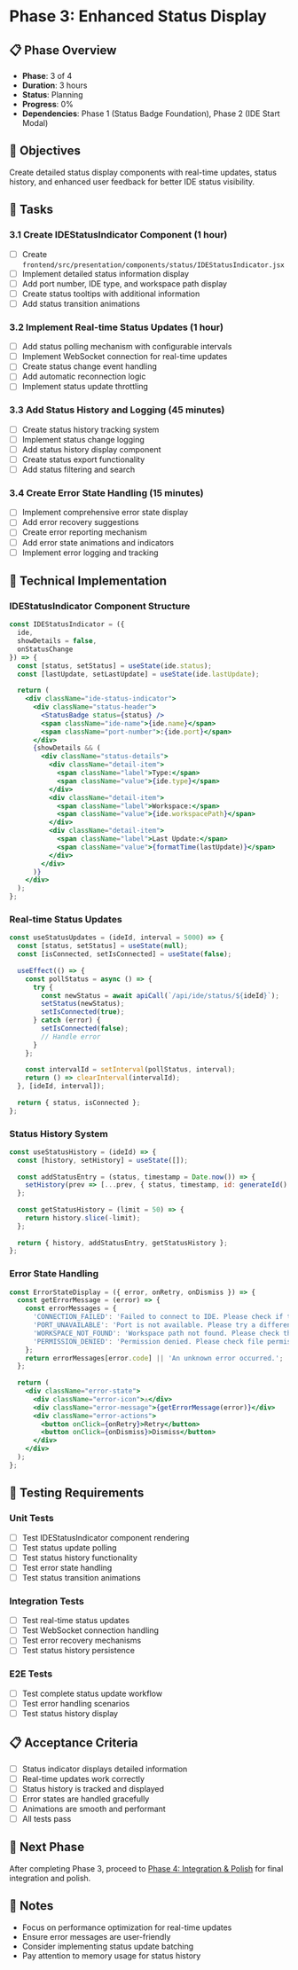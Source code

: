 # Phase 3: Enhanced Status Display

## 📋 Phase Overview
- **Phase**: 3 of 4
- **Duration**: 3 hours
- **Status**: Planning
- **Progress**: 0%
- **Dependencies**: Phase 1 (Status Badge Foundation), Phase 2 (IDE Start Modal)

## 🎯 Objectives
Create detailed status display components with real-time updates, status history, and enhanced user feedback for better IDE status visibility.

## 📝 Tasks

### 3.1 Create IDEStatusIndicator Component (1 hour)
- [ ] Create `frontend/src/presentation/components/status/IDEStatusIndicator.jsx`
- [ ] Implement detailed status information display
- [ ] Add port number, IDE type, and workspace path display
- [ ] Create status tooltips with additional information
- [ ] Add status transition animations

### 3.2 Implement Real-time Status Updates (1 hour)
- [ ] Add status polling mechanism with configurable intervals
- [ ] Implement WebSocket connection for real-time updates
- [ ] Create status change event handling
- [ ] Add automatic reconnection logic
- [ ] Implement status update throttling

### 3.3 Add Status History and Logging (45 minutes)
- [ ] Create status history tracking system
- [ ] Implement status change logging
- [ ] Add status history display component
- [ ] Create status export functionality
- [ ] Add status filtering and search

### 3.4 Create Error State Handling (15 minutes)
- [ ] Implement comprehensive error state display
- [ ] Add error recovery suggestions
- [ ] Create error reporting mechanism
- [ ] Add error state animations and indicators
- [ ] Implement error logging and tracking

## 🔧 Technical Implementation

### IDEStatusIndicator Component Structure
```jsx
const IDEStatusIndicator = ({ 
  ide, 
  showDetails = false, 
  onStatusChange 
}) => {
  const [status, setStatus] = useState(ide.status);
  const [lastUpdate, setLastUpdate] = useState(ide.lastUpdate);
  
  return (
    <div className="ide-status-indicator">
      <div className="status-header">
        <StatusBadge status={status} />
        <span className="ide-name">{ide.name}</span>
        <span className="port-number">:{ide.port}</span>
      </div>
      {showDetails && (
        <div className="status-details">
          <div className="detail-item">
            <span className="label">Type:</span>
            <span className="value">{ide.type}</span>
          </div>
          <div className="detail-item">
            <span className="label">Workspace:</span>
            <span className="value">{ide.workspacePath}</span>
          </div>
          <div className="detail-item">
            <span className="label">Last Update:</span>
            <span className="value">{formatTime(lastUpdate)}</span>
          </div>
        </div>
      )}
    </div>
  );
};
```

### Real-time Status Updates
```javascript
const useStatusUpdates = (ideId, interval = 5000) => {
  const [status, setStatus] = useState(null);
  const [isConnected, setIsConnected] = useState(false);
  
  useEffect(() => {
    const pollStatus = async () => {
      try {
        const newStatus = await apiCall(`/api/ide/status/${ideId}`);
        setStatus(newStatus);
        setIsConnected(true);
      } catch (error) {
        setIsConnected(false);
        // Handle error
      }
    };
    
    const intervalId = setInterval(pollStatus, interval);
    return () => clearInterval(intervalId);
  }, [ideId, interval]);
  
  return { status, isConnected };
};
```

### Status History System
```javascript
const useStatusHistory = (ideId) => {
  const [history, setHistory] = useState([]);
  
  const addStatusEntry = (status, timestamp = Date.now()) => {
    setHistory(prev => [...prev, { status, timestamp, id: generateId() }]);
  };
  
  const getStatusHistory = (limit = 50) => {
    return history.slice(-limit);
  };
  
  return { history, addStatusEntry, getStatusHistory };
};
```

### Error State Handling
```jsx
const ErrorStateDisplay = ({ error, onRetry, onDismiss }) => {
  const getErrorMessage = (error) => {
    const errorMessages = {
      'CONNECTION_FAILED': 'Failed to connect to IDE. Please check if the IDE is running.',
      'PORT_UNAVAILABLE': 'Port is not available. Please try a different port.',
      'WORKSPACE_NOT_FOUND': 'Workspace path not found. Please check the path.',
      'PERMISSION_DENIED': 'Permission denied. Please check file permissions.'
    };
    return errorMessages[error.code] || 'An unknown error occurred.';
  };
  
  return (
    <div className="error-state">
      <div className="error-icon">⚠️</div>
      <div className="error-message">{getErrorMessage(error)}</div>
      <div className="error-actions">
        <button onClick={onRetry}>Retry</button>
        <button onClick={onDismiss}>Dismiss</button>
      </div>
    </div>
  );
};
```

## 🧪 Testing Requirements

### Unit Tests
- [ ] Test IDEStatusIndicator component rendering
- [ ] Test status update polling
- [ ] Test status history functionality
- [ ] Test error state handling
- [ ] Test status transition animations

### Integration Tests
- [ ] Test real-time status updates
- [ ] Test WebSocket connection handling
- [ ] Test error recovery mechanisms
- [ ] Test status history persistence

### E2E Tests
- [ ] Test complete status update workflow
- [ ] Test error handling scenarios
- [ ] Test status history display

## 📋 Acceptance Criteria
- [ ] Status indicator displays detailed information
- [ ] Real-time updates work correctly
- [ ] Status history is tracked and displayed
- [ ] Error states are handled gracefully
- [ ] Animations are smooth and performant
- [ ] All tests pass

## 🚀 Next Phase
After completing Phase 3, proceed to [Phase 4: Integration & Polish](./status-badge-ui-improvements-phase-4.md) for final integration and polish.

## 📝 Notes
- Focus on performance optimization for real-time updates
- Ensure error messages are user-friendly
- Consider implementing status update batching
- Pay attention to memory usage for status history
